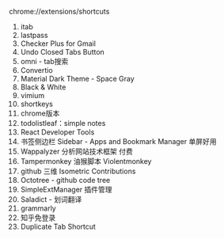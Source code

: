 chrome://extensions/shortcuts

1. itab
2. lastpass
3. Checker Plus for Gmail
4. Undo Closed Tabs Button
5. omni - tab搜索
6. Convertio
7. Material Dark Theme - Space Gray
8. Black & White
9. vimium
10. shortkeys
11. chrome版本
12. todolistleaf：simple notes
13. React Developer Tools
14. 书签侧边栏 Sidebar - Apps and Bookmark Manager 单屏好用
15. Wappalyzer 分析网站技术框架 付费
16. Tampermonkey 油猴脚本 Violentmonkey
17. github 三维 Isometric Contributions
18. Octotree - github code tree
19. SimpleExtManager 插件管理
20. Saladict - 划词翻译
21. grammarly
22. 知乎免登录
23. Duplicate Tab Shortcut